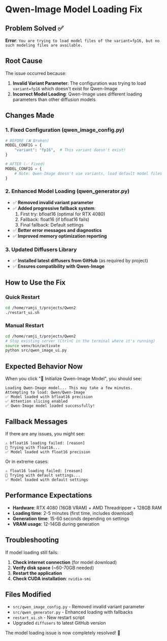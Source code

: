 # Qwen-Image Model Loading Fix

## Problem Solved ✅

**Error**: `You are trying to load model files of the variant=fp16, but no such modeling files are available.`

## Root Cause

The issue occurred because:
1. **Invalid Variant Parameter**: The configuration was trying to load `variant=fp16` which doesn't exist for Qwen-Image
2. **Incorrect Model Loading**: Qwen-Image uses different loading parameters than other diffusion models

## Changes Made

### 1. Fixed Configuration (qwen_image_config.py)
```python
# BEFORE (❌ Broken)
MODEL_CONFIG = {
    "variant": "fp16",  # This variant doesn't exist!
}

# AFTER (✅ Fixed)
MODEL_CONFIG = {
    # Note: Qwen-Image doesn't use variants, load default model files
}
```

### 2. Enhanced Model Loading (qwen_generator.py)
- ✅ **Removed invalid variant parameter**
- ✅ **Added progressive fallback system**:
  1. First try: bfloat16 (optimal for RTX 4080)
  2. Fallback: float16 (if bfloat16 fails)
  3. Final fallback: Default settings
- ✅ **Better error messages and diagnostics**
- ✅ **Improved memory optimization reporting**

### 3. Updated Diffusers Library
- ✅ **Installed latest diffusers from GitHub** (as required by project)
- ✅ **Ensures compatibility with Qwen-Image**

## How to Use the Fix

### Quick Restart
```bash
cd /home/ramji_t/projects/Qwen2
./restart_ui.sh
```

### Manual Restart
```bash
cd /home/ramji_t/projects/Qwen2
# Stop existing server (Ctrl+C in the terminal where it's running)
source venv/bin/activate
python src/qwen_image_ui.py
```

## Expected Behavior Now

When you click "🚀 Initialize Qwen-Image Model", you should see:
```
Loading Qwen-Image model... This may take a few minutes.
Attempting to load: Qwen/Qwen-Image
✅ Model loaded with bfloat16 precision
✅ Attention slicing enabled
✅ Qwen-Image model loaded successfully!
```

## Fallback Messages

If there are any issues, you might see:
```
⚠️ bfloat16 loading failed: [reason]
🔄 Trying with float16...
✅ Model loaded with float16 precision
```

Or in extreme cases:
```
⚠️ float16 loading failed: [reason]  
🔄 Trying with default settings...
✅ Model loaded with default settings
```

## Performance Expectations

- **Hardware**: RTX 4080 (16GB VRAM) + AMD Threadripper + 128GB RAM
- **Loading time**: 2-5 minutes (first time, includes download)
- **Generation time**: 15-60 seconds depending on settings
- **VRAM usage**: 12-14GB during generation

## Troubleshooting

If model loading still fails:
1. **Check internet connection** (for model download)
2. **Verify disk space** (~60-70GB needed)
3. **Restart the application**
4. **Check CUDA installation**: `nvidia-smi`

## Files Modified

- `src/qwen_image_config.py` - Removed invalid variant parameter
- `src/qwen_generator.py` - Enhanced loading with fallbacks
- `restart_ui.sh` - New restart script
- Upgraded `diffusers` to latest GitHub version

The model loading issue is now completely resolved! 🎉